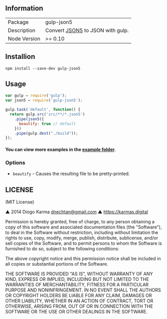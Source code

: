 
## Information

<table>
<tr>
<td>Package</td><td>gulp-json5</td>
</tr>
<tr>
<td>Description</td>
<td>Convert <a href="http://json5.org/">JSON5</a> to JSON with gulp.</td>
</tr>
<tr>
<td>Node Version</td>
<td>>= 0.10</td>
</tr>
</table>

## Installion

```
npm install --save-dev gulp-json5
```

## Usage

```js
var gulp = require('gulp');
var json5 = require('gulp-json5');

gulp.task('default', function() {
  return gulp.src('src/**/*.json5')
    .pipe(json5({
      beautify: true // default
    }))
    .pipe(gulp.dest("./build"));
});

```

#### You can view more examples in the [example folder](https://github.com/nechtan/gulp-json5/tree/master/examples).

### Options
* `beautify` - Causes the resulting file to be pretty-printed.

## LICENSE

(MIT License)

▲ 2014 Diogo Karma <dnechtan@gmail.com> ▲ https://karmas.digital

Permission is hereby granted, free of charge, to any person obtaining
a copy of this software and associated documentation files (the
"Software"), to deal in the Software without restriction, including
without limitation the rights to use, copy, modify, merge, publish,
distribute, sublicense, and/or sell copies of the Software, and to
permit persons to whom the Software is furnished to do so, subject to
the following conditions:

The above copyright notice and this permission notice shall be
included in all copies or substantial portions of the Software.

THE SOFTWARE IS PROVIDED "AS IS", WITHOUT WARRANTY OF ANY KIND,
EXPRESS OR IMPLIED, INCLUDING BUT NOT LIMITED TO THE WARRANTIES OF
MERCHANTABILITY, FITNESS FOR A PARTICULAR PURPOSE AND
NONINFRINGEMENT. IN NO EVENT SHALL THE AUTHORS OR COPYRIGHT HOLDERS BE
LIABLE FOR ANY CLAIM, DAMAGES OR OTHER LIABILITY, WHETHER IN AN ACTION
OF CONTRACT, TORT OR OTHERWISE, ARISING FROM, OUT OF OR IN CONNECTION
WITH THE SOFTWARE OR THE USE OR OTHER DEALINGS IN THE SOFTWARE.
